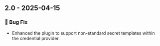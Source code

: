 ## 2.0 - 2025-04-15
### 🐛 Bug Fix

- Enhanced the plugin to support non-standard secret templates within the credential provider.